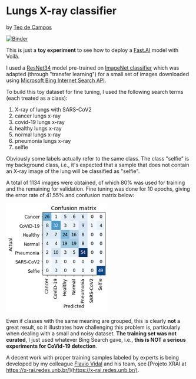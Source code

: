# Lungs X-ray classifier
by [Teo de Campos](https://cic.unb.br/~teodecampos/)

[![Binder](https://mybinder.org/badge_logo.svg)](https://mybinder.org/v2/gh/teodecampos/lungs_xray/master?urlpath=%2Fvoila%2Frender%2FlungsXray_classifier.ipynb)


This is just a **toy experiment** to see how to deploy a [Fast.AI](https://www.fast.ai/) model with Voilà.

I used a [ResNet34](https://arxiv.org/abs/1512.03385) model pre-trained on [ImageNet classifier](http://www.image-net.org/) which was adapted (through "transfer learning") for a small set of images downloaded using [Microsoft Bing Internet Search API](https://azure.microsoft.com/en-us/services/cognitive-services/bing-web-search-api/). 

To build this toy dataset for fine tuning, I used the following search terms (each treated as a class):
1. X-ray of lungs with SARS-CoV2
1. cancer lungs x-ray
1. covid-19 lungs x-ray
1. healthy lungs x-ray
1. normal lungs x-ray
1. pneumonia lungs x-ray
1. selfie 

Obviously some labels actually refer to the same class. The class "selfie" is my background class, i.e., it's expected that a sample that does not contain an X-ray image of the lung will be classified as "selfie".

A total of 1134 images were obtained, of which 80% was used for training and the remaining for validation. Fine tuning was done for 10 epochs, giving the error rate of 41.55% and confusion matrix below:

![Confusion matrix](conf_matrix_ResNet18_224px.png)

Even if classes with the same meaning are grouped, this is clearly **not** a great result, so it illustrates how challenging this problem is, particularly when dealing with a small and noisy dataset. **The training set was not curated**, I just used whatever Bing Search gave, i.e., **this is NOT a serious experiments for CoVid-19 detection**. 

A decent work with proper training samples labeled by experts is being developed by my colleague [Flavio Vidal](https://cic.unb.br/~fbvidal/) and his team, see [Projeto XRAI at https://x-rai.redes.unb.br/](https://x-rai.redes.unb.br/).
